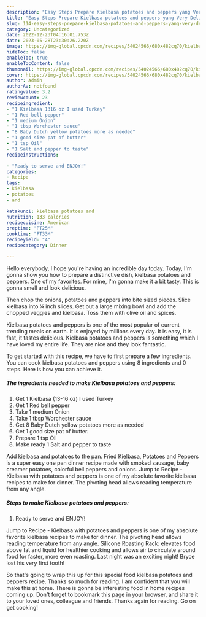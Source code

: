 ```yaml
---
description: "Easy Steps Prepare Kielbasa potatoes and peppers yang Very Delicious}"
title: "Easy Steps Prepare Kielbasa potatoes and peppers yang Very Delicious}"
slug: 114-easy-steps-prepare-kielbasa-potatoes-and-peppers-yang-very-delicious
category: Uncategorized
date: 2022-12-23T04:16:01.753Z
date: 2023-05-28T23:30:26.220Z
image: https://img-global.cpcdn.com/recipes/54024566/680x482cq70/kielbasa-potatoes-and-peppers-recipe-main-photo.jpg
hideToc: false
enableToc: true
enableTocContent: false
thumbnail: https://img-global.cpcdn.com/recipes/54024566/680x482cq70/kielbasa-potatoes-and-peppers-recipe-main-photo.jpg
cover: https://img-global.cpcdn.com/recipes/54024566/680x482cq70/kielbasa-potatoes-and-peppers-recipe-main-photo.jpg
author: Admin
authorAv: notfound
ratingvalue: 3.2
reviewcount: 23
recipeingredient:
- "1 Kielbasa 1316 oz I used Turkey"
- "1 Red bell pepper"
- "1 medium Onion"
- "1 tbsp Worchester sauce"
- "8 Baby Dutch yellow potatoes more as needed"
- "1 good size pat of butter"
- "1 tsp Oil"
- "1 Salt and pepper to taste"
recipeinstructions:

- "Ready to serve and ENJOY!"
categories:
- Recipe
tags:
- kielbasa
- potatoes
- and

katakunci: kielbasa potatoes and 
nutrition: 133 calories
recipecuisine: American
preptime: "PT25M"
cooktime: "PT33M"
recipeyield: "4"
recipecategory: Dinner

---
```



Hello everybody, I hope you're having an incredible day today. Today, I'm gonna show you how to prepare a distinctive dish, kielbasa potatoes and peppers. One of my favorites. For mine, I'm gonna make it a bit tasty. This is gonna smell and look delicious.

Then chop the onions, potatoes and peppers into bite sized pieces. Slice kielbasa into ¼ inch slices. Get out a large mixing bowl and add the chopped veggies and kielbasa. Toss them with olive oil and spices.

Kielbasa potatoes and peppers is one of the most popular of current trending meals on earth. It is enjoyed by millions every day. It is easy, it is fast, it tastes delicious. Kielbasa potatoes and peppers is something which I have loved my entire life. They are nice and they look fantastic.


To get started with this recipe, we have to first prepare a few ingredients. You can cook kielbasa potatoes and peppers using 8 ingredients and 0 steps. Here is how you can achieve it.

<!--inarticleads1-->

##### The ingredients needed to make Kielbasa potatoes and peppers:

1. Get 1 Kielbasa (13-16 oz) I used Turkey
1. Get 1 Red bell pepper
1. Take 1 medium Onion
1. Take 1 tbsp Worchester sauce
1. Get 8 Baby Dutch yellow potatoes more as needed
1. Get 1 good size pat of butter.
1. Prepare 1 tsp Oil
1. Make ready 1 Salt and pepper to taste


Add kielbasa and potatoes to the pan. Fried Kielbasa, Potatoes and Peppers is a super easy one pan dinner recipe made with smoked sausage, baby creamer potatoes, colorful bell peppers and onions. Jump to Recipe - Kielbasa with potatoes and peppers is one of my absolute favorite kielbasa recipes to make for dinner. The pivoting head allows reading temperature from any angle. 

<!--inarticleads2-->

##### Steps to make Kielbasa potatoes and peppers:


1. Ready to serve and ENJOY!

Jump to Recipe - Kielbasa with potatoes and peppers is one of my absolute favorite kielbasa recipes to make for dinner. The pivoting head allows reading temperature from any angle. Silicone Roasting Rack: elevates food above fat and liquid for healthier cooking and allows air to circulate around food for faster, more even roasting. Last night was an exciting night! Bryce lost his very first tooth! 

So that's going to wrap this up for this special food kielbasa potatoes and peppers recipe. Thanks so much for reading. I am confident that you will make this at home. There is gonna be interesting food in home recipes coming up. Don't forget to bookmark this page in your browser, and share it to your loved ones, colleague and friends. Thanks again for reading. Go on get cooking!
